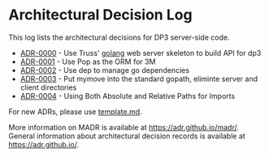 # Architectural Decision Log

This log lists the architectural decisions for DP3 server-side code.

<!-- adrlog -- Regenerate the content by using "adr-log -i". You can install it via "npm install -g adr-log" -->

- [ADR-0000](0000-server-framework.md) - Use Truss' [golang](https://golang.org/) web server skeleton to build API for dp3
- [ADR-0001](0001-go-orm.md) - Use Pop as the ORM for 3M
- [ADR-0002](0002-go-package-management.md) - Use dep to manage go dependencies
- [ADR-0003](0003-go-path-and-project-layout.md) - Put mymove into the standard gopath, eliminte server and client directories
- [ADR-0004](0004-path-imports.md) - Using Both Absolute and Relative Paths for Imports

<!-- adrlogstop -->

For new ADRs, please use [template.md](template.md).

More information on MADR is available at <https://adr.github.io/madr/>.
General information about architectural decision records is available at <https://adr.github.io/>.
